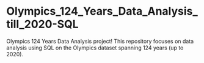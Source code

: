 # Olympics_124_Years_Data_Analysis_till_2020-SQL
Olympics 124 Years Data Analysis project! This repository focuses on data analysis using SQL on the Olympics dataset spanning 124 years (up to 2020).
